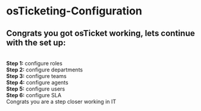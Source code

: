 <h1>osTicketing-Configuration</h1>
<h2>Congrats you got osTicket working, lets continue with the set up:</h2><br>
<b>Step 1:</b> configure roles <br>
<b>Step 2:</b> configure departments <br> 
<b>Step 3:</b> configure teams <br>
<b>Step 4:</b> configure agents <br>
<b>Step 5:</b> configure users <br>
<b>Step 6:</b> configure SLA <br>
Congrats you are a step closer working in IT
